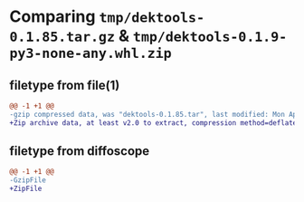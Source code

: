 # Comparing `tmp/dektools-0.1.85.tar.gz` & `tmp/dektools-0.1.9-py3-none-any.whl.zip`

## filetype from file(1)

```diff
@@ -1 +1 @@
-gzip compressed data, was "dektools-0.1.85.tar", last modified: Mon Apr 22 21:22:57 2024, max compression
+Zip archive data, at least v2.0 to extract, compression method=deflate
```

## filetype from diffoscope

```diff
@@ -1 +1 @@
-GzipFile
+ZipFile
```

